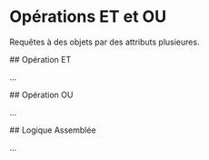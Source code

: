 Opérations ET et OU
===================

Requêtes à des objets par des attributs plusieures.

<a name="intersection"/>
## Opération ET

...
<!--
Zunächst wollen wir zwei oder mehr Bedingungen so verknüpfen,
dass nur Objekte gefunden werden, die alle Bedingungen erfüllen.
Einige Beispiele für Und-Verknüpfungen haben wir bereits gesehen:
[Tag und Bounding-Box](per_tag.md#local),
[Tag und Gebiet, Tag und zwei Gebiete sowie zwei Tags](chaining.md#lateral)

Wir arbeiten und an dem Standardfall entlang,
einen Geldautomaten finden zu wollen.
Es gibt dafür das Tag ``amenity`` mit Wert ``atm``.
Wegen der großen Anzahl hat das [Beispiel](https://overpass-turbo.eu/?lat=51.4775&lon=0.0&zoom=14&Q=nwr%5Bamenity%3Datm%5D%28%7B%7Bbbox%7D%7D%29%3B%0Aout%20center%3B) eine kleine Bounding-Box:

    nwr[amenity=atm]({{bbox}});
    out center;

Es werden also ein Filter nach einem Tag (hier ``amenity=atm``) mit einem Filter nach einer Bounding-Box kombiniert,
indem man beide Filter einfach hintereinander schreibt.

Die Reihenfolge spielt dabei [keine Rolle](https://overpass-turbo.eu/?lat=51.4775&lon=0.0&zoom=14&Q=nwr%28%7B%7Bbbox%7D%7D%29%5Bamenity%3Datm%5D%3B%0Aout%20center%3B):

    nwr({{bbox}})[amenity=atm];
    out center;

Es gibt aber eine weitere Möglichkeit Geldautomaten einzutragen:
Oft sind sie Bestandteil einer Bankfiliale;
sie werden dann als [Eigenschaft der Filiale](https://overpass-turbo.eu/?lat=51.4775&lon=0.0&zoom=14&Q=nwr%5Bamenity%3Dbank%5D%28%7B%7Bbbox%7D%7D%29%5Batm%3Dyes%5D%3B%0Aout%20center%3B) eingetragen:

    nwr[amenity=bank]({{bbox}})[atm=yes];
    out center;

Wie in allen anderen Beispielen können auch hier die Filter innerhalb der _Query_-Anweisung [beliebig gereiht](https://overpass-turbo.eu/?lat=51.4775&lon=0.0&zoom=14&Q=nwr%5Batm%3Dyes%5D%5Bamenity%3Dbank%5D%28%7B%7Bbbox%7D%7D%29%3B%0Aout%20center%3B) werden:

    nwr[atm=yes][amenity=bank]({{bbox}});
    out center;

Wie man beide Mapping-Arten kombiniert, wird im [nächsten Abschnitt](union.md#union) erläutert.
Erst soll noch klargestellt werden,
dass beliebig viele Tags oder sonstige Kriterien kombiniert werden können:
Lassen Sie zum Ausprobieren [im folgenden Beispiel](https://overpass-turbo.eu/?lat=50.95&lon=6.95&zoom=9&Q=way%0A%20%20%5Bname%3D%22Venloer%20Stra%C3%9Fe%22%5D%0A%20%20%5Bref%3D%22B%2059%22%5D%0A%20%20%2850%2E96%2C6%2E85%2C50%2E98%2C6%2E88%29%0A%20%20%5Bmaxspeed%3D50%5D%0A%20%20%5Blanes%3D2%5D%0A%20%20%5Bhighway%3Dsecondary%5D%0A%20%20%5Boneway%3Dyes%5D%3B%0Aout%20geom%3B) mal ein oder mehrere Filter weg;
es wird sich immer das Ergebnis ändern, da jeder der sechs Tag-Filter und auch die Bounding-Box Einfluss hat:

    way
      [name="Venloer Straße"]
      [ref="B 59"]
      (50.96,6.85,50.98,6.88)
      [maxspeed=50]
      [lanes=2]
      [highway=secondary]
      [oneway=yes];
    out geom;

Auf überraschende Weise trifft das übrigens auch auf unser Geldautomaten-Beispiel zu:
Oft reicht es, gezielt nach einem speziellen Tag zu suchen,
denn an allen Objekten mit dem speziellen Tag steht auch das allgemeine Tag:

* An über 95% aller Objekte mit einem Tag ``admin_level`` steht [laut Taginfo](https://taginfo.openstreetmap.org/tags/boundary=administrative#combinations) (Zahl und Balken in den Spalten ganz rechts) das Tag ``boundary=administrative``.
* An über 99% aller Objekte mit einem Tag ``fence_type`` steht [laut Taginfo](https://taginfo.openstreetmap.org/tags/barrier=fence#combinations) das Tag ``barrier=fence``.

Eine [Suche nach](https://overpass-turbo.eu/?lat=51.473&lon=0.0&zoom=14&Q=nwr%5Bbarrier%3Dfence%5D%5Bfence%5Ftype%3Dwood%5D%28%7B%7Bbbox%7D%7D%29%3B%0Aout%20geom%3B) Zäunen (``barrier=fence``) mit Eigenschaft ``fence_type=wood`` liefert dann auch praktisch das gleiche Ergebnis ...

    nwr[barrier=fence][fence_type=wood]({{bbox}});
    out geom;

... wie eine [Suche nach](https://overpass-turbo.eu/?lat=51.473&lon=0.0&zoom=14&Q=nwr%5Bfence%5Ftype%3Dwood%5D%28%7B%7Bbbox%7D%7D%29%3B%0Aout%20geom%3B) nur ``fence_type=wood``:

    nwr[fence_type=wood]({{bbox}});
    out geom;

Bei den Geldautomaten haben wir dagegen mehr Treffer,
wenn wir nur nach ``atm=yes`` [suchen](https://overpass-turbo.eu/?lat=51.4775&lon=0.0&zoom=14&Q=https://overpass-turbo.eu/?lat=51.4775&lon=0.0&zoom=14&Q=nwr%5Batm%3Dyes%5D%28%7B%7Bbbox%7D%7D%29%3B%0Aout%20center%3B):

    nwr[atm=yes]({{bbox}});
    out center;

Fachlich ist das durchaus überzeugend:
Geldautomaten können eben auch an Tankstellen, in Einkaufszentren oder anderen Gebäuden stehen.
-->

<a name="union"/>
## Opération OU

...
<!--
Wir wollen nun zwei oder mehr Bedingungen so verknüpfen,
dass alle Objekte gefunden werden, die mindestens eine der Bedingungen erfüllen.
Auch hier haben wir schon einige Beispiele gesehen:
[Alle Objekte in Bounding-Boxen](../targets/formats.md#faithful),
[Ergänzung benutzter Objekte](chaining.md#topdown),
[Als Beispiel eines Block-Statements](../preface/design.md#block_statements)

Für unser Beispiel von oben müssen wir das Problem lösen,
sowohl alleine stehende Geldautomaten als auch solche in Banken [zu finden](https://overpass-turbo.eu/?lat=51.4775&lon=0.0&zoom=14&Q=%28%0A%20%20nwr%5Bamenity%3Datm%5D%28%7B%7Bbbox%7D%7D%29%3B%0A%20%20nwr%5Batm%3Dyes%5D%28%7B%7Bbbox%7D%7D%29%3B%0A%29%3B%0Aout%20center%3B):

    (
      nwr[amenity=atm]({{bbox}});
      nwr[atm=yes]({{bbox}});
    );
    out center;

Unsere Verknpüfung übernimmt das _Union_-Statement in den Zeilen 1 bis 4.
Es führt seinen inneren Block aus.
Zeile 2 schreibt als Ergebnis in das Set ``_`` alle Objekte,
die ein Tag ``amenity`` mit Wert ``atm`` haben und in der von [Overpass-Turbo](../targets/turbo.md#convenience) befüllten Bounding-Box liegen.
_Union_ behält eine Kopie dieses Ergebnisses.
Zeile 3 schreibt als Ergebnis in das Set ``_`` alle Objekte,
die ein Tag ``atm`` mit Wert ``yes`` haben und in der erneut von _Overpass-Turbo_ befüllten Bounding-Box liegen.
Danach schreibt _Union_ ins Set ``_`` als Ergebnis alle Objekte,
die in mindestens einem der Teilergebnisse vorkommen - die gewünschte _Oder-Verknüpfung_.

Ein gängiger Fall ist es,
eine recht lange Liste an Werten eines Tags prüfen zu müssen.
Möchte man z.B. alle PKW-tauglichen Straßen finden,
so entsteht an Werten für ``highway`` eine Liste der Art
``motorway``, ``motorway_link``,
``trunk``, ``trunk_link``,
``primary``, ``secondary``, ``tertiary``,
``unclassified``, ``residential``.
Mit _Union_ kann man dies [abfragen als](https://overpass-turbo.eu/?lat=51.473&lon=0.0&zoom=15&Q=%28%0A%20%20way%5Bhighway%3Dmotorway%5D%28%7B%7Bbbox%7D%7D%29%3B%0A%20%20way%5Bhighway%3Dmotorway%5Flink%5D%28%7B%7Bbbox%7D%7D%29%3B%0A%20%20way%5Bhighway%3Dtrunk%5D%28%7B%7Bbbox%7D%7D%29%3B%0A%20%20way%5Bhighway%3Dtrunk%5Flink%5D%28%7B%7Bbbox%7D%7D%29%3B%0A%20%20way%5Bhighway%3Dprimary%5D%28%7B%7Bbbox%7D%7D%29%3B%0A%20%20way%5Bhighway%3Dsecondary%5D%28%7B%7Bbbox%7D%7D%29%3B%0A%20%20way%5Bhighway%3Dtertiary%5D%28%7B%7Bbbox%7D%7D%29%3B%0A%20%20way%5Bhighway%3Dunclassified%5D%28%7B%7Bbbox%7D%7D%29%3B%0A%20%20way%5Bhighway%3Dresidential%5D%28%7B%7Bbbox%7D%7D%29%3B%0A%29%3B%0Aout%20geom%3B):

    (
      way[highway=motorway]({{bbox}});
      way[highway=motorway_link]({{bbox}});
      way[highway=trunk]({{bbox}});
      way[highway=trunk_link]({{bbox}});
      way[highway=primary]({{bbox}});
      way[highway=secondary]({{bbox}});
      way[highway=tertiary]({{bbox}});
      way[highway=unclassified]({{bbox}});
      way[highway=residential]({{bbox}});
    );
    out geom;

Man kann aber auch die im vorherigen Abschnitt vorgestellten [regulären Ausdrücke](per_tag.md#regex) benutzen
und [braucht nur noch](https://overpass-turbo.eu/?lat=51.473&lon=0.0&zoom=15&Q=way%5Bhighway%7E%22%5E%28motorway%7Cmotorway%5Flink%7Ctrunk%7Ctrunk%5Flink%7Cprimary%7Csecondary%7Ctertiary%7Cunclassified%7Cresidential%29%24%22%5D%28%7B%7Bbbox%7D%7D%29%3B%0Aout%20geom%3B):

    way({{bbox}})
      [highway~"^(motorway|motorway_link|trunk|trunk_link|primary|secondary|tertiary|unclassified|residential)$"];
    out geom;

Zeilen 1 und 2 bilden ein _Query_-Statement für _Ways_ mit zwei Filtern;
der Filter ``({{bbox}})`` für Bounding-Boxen [ist bekannt](../full_data/bbox.md#filter).
Vom anderen Filter ist die Tilde ``~`` das wichtigste Zeichen;
sie passt auf Objekte, die ein Tag mit Key links von der Tilde, hier ``highway``, und mit einem Wert tragen,
der auf den Ausdruck rechts von der Tilde passt.

Die Syntax mit Caret ``^`` am Anfang und ``$`` am Ende kennzeichnet,
dass der Wert im Ganzen und nicht nur die bestmögliche Teilzeichenkette des Wertes passen muss.
Der senkrechte Strich wiederum trennt verschiedene Alternativen voneinander,
hier insgesamt 9 potentielle Werte für das Tag.

Der Abschnitt zu [regulären Ausdrücken](per_tag.md#regex) enthält mehr Beispiele.

In unserem Geldautomaten-Beispiel haben wir allerdings keinen gemeinsamen Key.
Die Regulären Ausdrücke helfen uns daher hier nicht.

Was sich aber wiederholt, ist die Bedingung auf die Bounding-Box.
Will man die Wiederholung vermeiden,
so kann man die gemeinsame Bedingung vorziehen und das Ergebnis in einem Set zwischenspeichern;
``all`` ist ein sprechender Name dafür.
Oft verkürzt es auch die Laufzeit der [Abfrage](https://overpass-turbo.eu/?lat=51.4775&lon=0.0&zoom=14&Q=nwr%28%7B%7Bbbox%7D%7D%29%2D%3E%2Eall%3B%0A%28%0A%20%20nwr%2Eall%5Bamenity%3Datm%5D%3B%0A%20%20nwr%2Eall%5Batm%3Dyes%5D%3B%0A%29%3B%0Aout%20center%3B):

    nwr({{bbox}})->.all;
    (
      nwr.all[amenity=atm];
      nwr.all[atm=yes];
    );
    out center;

Dem _Union_-Statement in den Zeile 2 bis 5 ist jetzt ein _Query_-Statement in Zeile 1 vorangestellt.
Dort werden alle Objekte, die in der Bounding-Box liegen, im Set ``all`` abgelegt.
Dieses Set wird im _Union_-Block zweimal benutzt:
In Zeile 3 und Zeile 4 ist jeweils ``.all`` ein Filter, der das Ergebnis auf den Inhalt von ``all`` beschränkt.
Es werden also in Zeile 3 genau die Objekte gefunden,
die im Set ``all`` liegen und die ein Tag ``amenity`` mit Wert ``atm`` besitzen.
In Zeile 4 werden genau die Objekte gefunden,
die im Set ``all`` liegen und die ein Tag ``atm`` mit Wert ``yes`` besitzen.

Warum nehmen wir nicht einfach das Set ``_``?
Zwar wäre dies technisch möglich.
Allerdings müssten wir dann bei jeder Zeile im Block daran denken, die Ausgabe umzuleiten.
Das zu vergessen ist dann eine beliebte Quelle von Fehlern.
-->

<a name="full"/>
## Logique Assemblée

...
<!--
highway mixed + name
-->

<!-- Hinweis auf Evals -->
<!-- [](../preface/design.md#evaluators) -->

<!-- Around, mehrere Areas -->

<!-- Normalformen -->
<!-- Negation? -->
